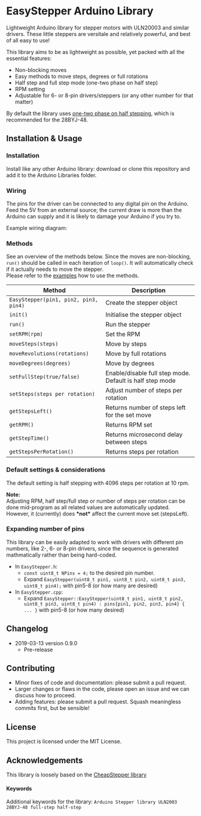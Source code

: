 # EasyStepper Arduino Library
Lightweight Arduino library for stepper motors with ULN20003 and similar drivers. These little steppers are versitale and relatively powerful, 
and best of all easy to use!

This library aims to be as lightweight as possible, yet packed with all the essential features:
* Non-blocking moves
* Easy methods to move steps, degrees or full rotations
* Half step and full step mode (one-two phase on half step)
* RPM setting
* Adjustable for 6- or 8-pin drivers/steppers (or any other number for that matter)

By default the library uses [one-two phase on half stepping](https://www.rs-online.com/designspark/stepper-motors-and-drives-what-is-full-step-half-step-and-microstepping), which is recommended for the 28BYJ-48. 


## Installation & Usage

### Installation
Install like any other Arduino library: download or clone this repository and add it to the Arduino Libraries folder.

### Wiring
The pins for the driver can be connected to any digital pin on the Arduino. Feed the 5V from an external source; 
the current draw is more than the Arduino can supply and it is likely to damage your Arduino if you try to.

Example wiring diagram:


### Methods
See an overview of the methods below. Since the moves are non-blocking, `run()` should be called in each iteration of `loop()`. It will automatically check if it actually needs to move the stepper.\
Please refer to the [examples](examples/) how to use the methods.

| Method | Description |
| --- | --- |
| `EasyStepper(pin1, pin2, pin3, pin4)` | Create the stepper object |
| `init()` | Initialise the stepper object |
| `run()` | Run the stepper |
| `setRPM(rpm)` | Set the RPM |
| `moveSteps(steps)` | Move by steps |
| `moveRevolutions(rotations)`| Move by full rotations |
| `moveDegrees(degrees)` | Move by degrees |
| `setFullStep(true/false)` | Enable/disable full step mode. Default is half step mode |
| `setSteps(steps per rotation)` | Adjust number of steps per rotation |
| `getStepsLeft()` | Returns number of steps left for the set move |
| `getRPM()` | Returns RPM set |
| `getStepTime()` | Returns microsecond delay between steps |
| `getStepsPerRotation()` | Returns steps per rotation |

### Default settings & considerations
The default setting is half stepping with 4096 steps per rotation at 10 rpm.

**Note:**\
Adjusting RPM, half step/full step or number of steps per rotation can be done mid-program as all related values are automatically updated.\
However, it \(currently\) does **\*not\*** affect the current move set \(stepsLeft\).

### Expanding number of pins
This library can be easily adapted to work with drivers with different pin numbers, like 2-, 6- or 8-pin drivers, since the sequence is generated mathmatically rather than being hard-coded.
- In `EasyStepper.h`:
  + `const uint8_t NPins = 4;` to the desired pin number.
  + Expand `EasyStepper(uint8_t pin1, uint8_t pin2, uint8_t pin3, uint8_t pin4);` with pin5-8 (or how many are desired)
- In `EasyStepper.cpp`:
  + Expand `EasyStepper::EasyStepper(uint8_t pin1, uint8_t pin2, uint8_t pin3, uint8_t pin4) : pins{pin1, pin2, pin3, pin4} { ... }` with pin5-8 (or how many desired)


## Changelog

* 2019-03-13 version 0.9.0
  * Pre-release

## Contributing

- Minor fixes of code and documentation: please submit a pull request.
- Larger changes or flaws in the code, please open an issue and we can discuss how to proceed.
- Adding features: please submit a pull request. Squash meaningless commits first, but be sensible!

## License

This project is licensed under the MIT License.

## Acknowledgements
This library is loosely based on the [CheapStepper library](https://github.com/tyhenry/CheapStepper)


#### Keywords
Additional keywords for the library:
```Arduino Stepper library ULN2003 28BYJ-48 full-step half-step```
